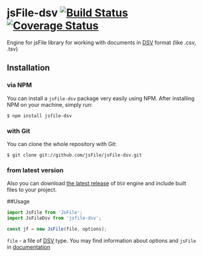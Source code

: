 # jsFile-dsv [![Build Status](https://secure.travis-ci.org/jsFile/jsFile-dsv.png?branch=master)](https://travis-ci.org/jsFile/jsFile-dsv) [![Coverage Status](https://coveralls.io/repos/jsFile/jsFile-dsv/badge.svg?branch=master&service=github)](https://coveralls.io/github/jsFile/jsFile-dsv?branch=master)
Engine for jsFile library for working with documents in [DSV](https://en.wikipedia.org/wiki/Delimiter-separated_values) format (like .csv, .tsv)

## Installation
### via NPM

You can install a <code>jsFile-dsv</code> package very easily using NPM. After
installing NPM on your machine, simply run:
````
$ npm install jsfile-dsv
````

### with Git

You can clone the whole repository with Git:
````
$ git clone git://github.com/jsFile/jsFile-dsv.git
````

### from latest version

Also you can download [the latest release](https://github.com/jsFile/jsFile-dsv/tree/master/dist) of `DSV` engine and include built files to your project.


##Usage
````js
import JsFile from 'JsFile';
import JsFileDsv from 'jsfile-dsv';

const jf = new JsFile(file, options);
````
`file` - a file of [DSV](https://en.wikipedia.org/wiki/Delimiter-separated_values) type. You may find information about options and `jsFile` in [documentation](https://github.com/jsFile/jsFile#installation)
